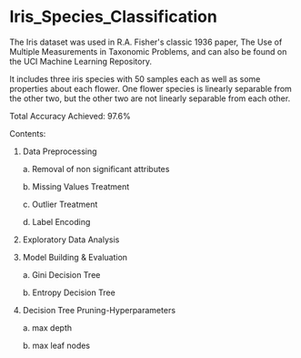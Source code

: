 # Iris_Species_Classification

The Iris dataset was used in R.A. Fisher's classic 1936 paper, The Use of Multiple Measurements in Taxonomic Problems, and can also be found on the UCI Machine Learning Repository.

It includes three iris species with 50 samples each as well as some properties about each flower. One flower species is linearly separable from the other two, but the other two are not linearly separable from each other.

Total Accuracy Achieved: 97.6%


Contents:

1. Data Preprocessing
 
    a. Removal of non significant attributes
  
    b. Missing Values Treatment
    
    c. Outlier Treatment
    
    d. Label Encoding
 
2. Exploratory Data Analysis

3. Model Building & Evaluation

   a. Gini Decision Tree
  
   b. Entropy Decision Tree
 
4. Decision Tree Pruning-Hyperparameters

   a. max depth
   
   b. max leaf nodes
 

